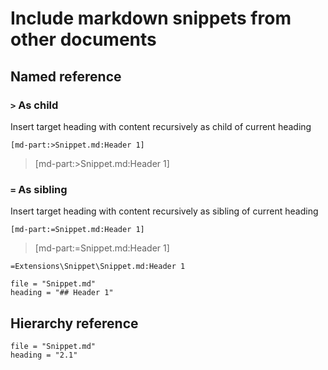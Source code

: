﻿# Include markdown snippets from other documents

## Named reference

### `>` As child
Insert target heading with content recursively as child of current heading

`[md-part:>Snippet.md:Header 1]`

> [md-part:>Snippet.md:Header 1]

### `=` As sibling
Insert target heading with content recursively as sibling of current heading

`[md-part:=Snippet.md:Header 1]`

> [md-part:=Snippet.md:Header 1]

```md-snippet
=Extensions\Snippet\Snippet.md:Header 1
```

```markdown-snippet:
file = "Snippet.md"
heading = "## Header 1"
```

## Hierarchy reference
```markdown-snippet:
file = "Snippet.md"
heading = "2.1"
```

